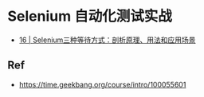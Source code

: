 # Selenium 自动化测试实战


* [16 | Selenium三种等待方式：剖析原理、用法和应用场景](./16/)

## Ref

* <https://time.geekbang.org/course/intro/100055601>
